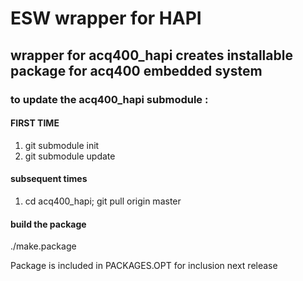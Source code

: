 # ESW wrapper for HAPI
## wrapper for acq400_hapi creates installable package for acq400 embedded system

### to update the acq400_hapi submodule : 

#### FIRST TIME
1. git submodule init
2. git submodule update

#### subsequent times
1. cd acq400_hapi; git pull origin master

#### build the package
./make.package

Package is included in PACKAGES.OPT for inclusion next release



